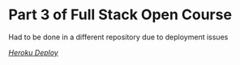 # Part 3 of Full Stack Open Course

Had to be done in a different repository due to deployment issues

*[Heroku Deploy](https://fierce-everglades-26859.herokuapp.com/)*

